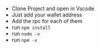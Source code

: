- Clone Project and open in Vscode
- Just add your wallet address
- Add the rpc for each of them
- run `npm install`
- run `node -v`
- run `npm -v`

